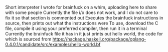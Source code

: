 Short interpreter I wrote for brainfuck on a whim, uploading here to share with some people
Currently the file i/o does not work, and I do not care to fix it so that section is commented out
Executes the brainfuck instructions in source, then prints out what the instructions were 
To use, download the C file, compile it using your preferred compiler, then run it in a terminal
Currently the brainfuck file it has in it just prints out hello world, the code for which is sourced from https://hackage.haskell.org/package/oplang-0.4.0.1/candidate/src/examples/hello-world.bf
